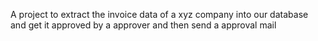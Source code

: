 A project to extract the invoice data of a xyz company into our database and get it approved by a approver and then send a approval mail
